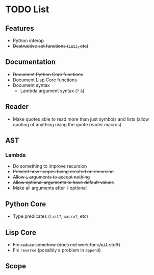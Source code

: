 TODO List
=========

Features
--------

 * Python interop
 * <del>Destructive set functions (`set!`, etc)</del>

Documentation
-------------

 * <del>Document Python Core functions</del>
 * Document Lisp Core functions
 * Document syntax
   * Lambda argument syntax (`?` `&`)

Reader
------

 * Make quotes able to read more than just symbols and lists (allow
   quoting of anything using the quote reader macros)

AST
---

### Lambda

 * Do something to improve recursion
 * <del>Prevent new scopes being created on recursion</del>
 * <del>Allow `&` arguments to accept nothing</del>
 * <del>Allow optional arguments to have default values</del>
 * Make all arguments after `?` optional

Python Core
-----------

 * Type predicates (`list?`, `macro?`, etc)

Lisp Core
---------

 * <del>Fix `reduce` somehow (does not work for `t`/`nil` stuff)</del>
 * Fix `reverse` (possibly a problem in `append`)

Scope
-----

